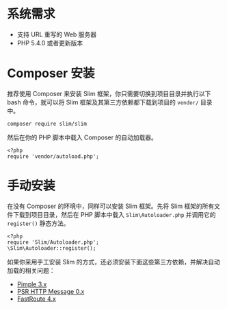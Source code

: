# 系统需求

* 支持 URL 重写的 Web 服务器
* PHP 5.4.0 或者更新版本

# Composer 安装

推荐使用 Composer 来安装 Slim 框架，你只需要切换到项目目录并执行以下 bash 命令，就可以将 Slim 框架及其第三方依赖都下载到项目的 `vendor/` 目录中。

    composer require slim/slim

然后在你的 PHP 脚本中载入 Composer 的自动加载器。

    <?php
    require 'vendor/autoload.php';

# 手动安装

在没有 Composer 的环境中，同样可以安装 Slim 框架。先将 Slim 框架的所有文件下载到项目目录，然后在 PHP 脚本中载入 `Slim\Autoloader.php` 并调用它的 `register()` 静态方法。

    <?php
    require 'Slim/Autoloader.php';
    \Slim\Autoloader::register();

如果你采用手工安装 Slim 的方式，还必须安装下面这些第三方依赖，并解决自动加载的相关问题：

* [Pimple 3.x](http://pimple.sensiolabs.org/)
* [PSR HTTP Message 0.x](https://github.com/php-fig/http-message)
* [FastRoute 4.x](https://github.com/nikic/FastRoute/)
